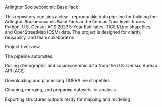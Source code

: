 Arlington Socioeconomic Base Pack

This repository contains a clean, reproducible data pipeline for building the Arlington Socioeconomic Base Pack at the Census Tract level.
It uses Python, U.S. Census ACS 2023 5-Year Estimates, TIGER/Line shapefiles, and OpenStreetMap (OSM) data.
The project is designed for clarity, reusability, and team collaboration.

 Project Overview

The pipeline automates:

Pulling demographic and socioeconomic data from the U.S. Census Bureau API (ACS)

Downloading and processing TIGER/Line shapefiles

Cleaning, merging, and preparing datasets for analysis

Exporting structured outputs ready for mapping and modeling
